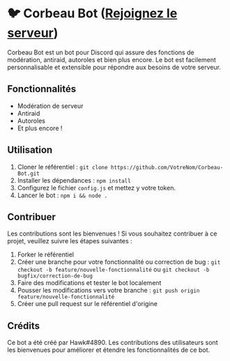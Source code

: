 # 🐦 Corbeau Bot ([Rejoignez le serveur](https://discord.gg/USYde8THV6))

Corbeau Bot est un bot pour Discord qui assure des fonctions de modération, antiraid, autoroles et bien plus encore. Le bot est facilement personnalisable et extensible pour répondre aux besoins de votre serveur.

## Fonctionnalités

- Modération de serveur
- Antiraid
- Autoroles
- Et plus encore !

## Utilisation

1. Cloner le référentiel : `git clone https://github.com/VotreNom/Corbeau-Bot.git`
2. Installer les dépendances : `npm install`
3. Configurez le fichier `config.js` et mettez y votre token.
4. Lancer le bot : `npm i && node .`

## Contribuer

Les contributions sont les bienvenues ! Si vous souhaitez contribuer à ce projet, veuillez suivre les étapes suivantes :

1. Forker le référentiel
2. Créer une branche pour votre fonctionnalité ou correction de bug : `git checkout -b feature/nouvelle-fonctionnalité` ou `git checkout -b bugfix/correction-de-bug`
3. Faire des modifications et tester le bot localement
4. Pousser les modifications vers votre branche : `git push origin feature/nouvelle-fonctionnalité`
5. Créer une pull request sur le référentiel d'origine

## Crédits

Ce bot a été créé par Hawk#4890. Les contributions des utilisateurs sont les bienvenues pour améliorer et étendre les fonctionnalités de ce bot.
